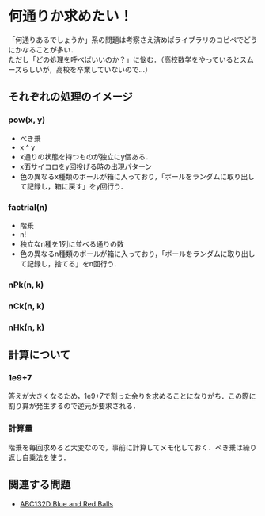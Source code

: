 # 何通りか求めたい！
「何通りあるでしょうか」系の問題は考察さえ済めばライブラリのコピペでどうにかなることが多い．  
ただし「どの処理を呼べばいいのか？」に悩む．（高校数学をやっているとスムーズらしいが，高校を卒業していないので...）
## それぞれの処理のイメージ
### pow(x, y)
- べき乗
- x ^ y
- x通りの状態を持つものが独立にy個ある．
- x面サイコロをy回投げる時の出現パターン
- 色の異なるx種類のボールが箱に入っており，「ボールをランダムに取り出して記録し，箱に戻す」をy回行う．
### factrial(n)
- 階乗
- n!
- 独立なn種を1列に並べる通りの数
- 色の異なるn種類のボールが箱に入っており，「ボールをランダムに取り出して記録し，捨てる」をn回行う．
### nPk(n, k)
### nCk(n, k)
### nHk(n, k)

## 計算について
### 1e9+7
答えが大きくなるため，1e9+7で割った余りを求めることになりがち．この際に割り算が発生するので逆元が要求される．
### 計算量
階乗を毎回求めると大変なので，事前に計算してメモ化しておく．べき乗は繰り返し自乗法を使う．

## 関連する問題
- [ABC132D Blue and Red Balls](https://atcoder.jp/contests/abc132/tasks/abc132_d)